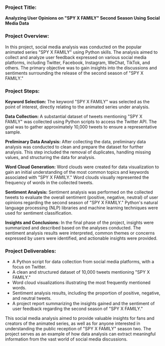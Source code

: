 ### Project Title:

**Analyzing User Opinions on "SPY X FAMILY" Second Season Using Social Media Data**

### Project Overview:

In this project, social media analysis was conducted on the popular animated series "SPY X FAMILY" using Python skills. The analysis aimed to collect and analyze user feedback expressed on various social media platforms, including Twitter, Facebook, Instagram, WeChat, TikTok, and others. The primary objective was to gain insights into the discussions and sentiments surrounding the release of the second season of "SPY X FAMILY."

### Project Steps:

**Keyword Selection:** The keyword "SPY X FAMILY" was selected as the point of interest, directly relating to the animated series under analysis.

**Data Collection:** A substantial dataset of tweets mentioning "SPY X FAMILY" was collected using Python scripts to access the Twitter API. The goal was to gather approximately 10,000 tweets to ensure a representative sample.

**Preliminary Data Analysis:** After collecting the data, preliminary data analysis was conducted to clean and prepare the dataset for further analysis. This step included the removal of duplicates, handling missing values, and structuring the data for analysis.

**Word Cloud Generation:** Word clouds were created for data visualization to gain an initial understanding of the most common topics and keywords associated with "SPY X FAMILY." Word clouds visually represented the frequency of words in the collected tweets.

**Sentiment Analysis:** Sentiment analysis was performed on the collected tweets to evaluate the overall sentiment (positive, negative, neutral) of user opinions regarding the second season of "SPY X FAMILY." Python's natural language processing (NLP) libraries and machine learning techniques were used for sentiment classification.

**Insights and Conclusions:** In the final phase of the project, insights were summarized and described based on the analyses conducted. The sentiment analysis results were interpreted, common themes or concerns expressed by users were identified, and actionable insights were provided.

### Project Deliverables:

- A Python script for data collection from social media platforms, with a focus on Twitter.
- A clean and structured dataset of 10,000 tweets mentioning "SPY X FAMILY."
- Word cloud visualizations illustrating the most frequently mentioned words.
- Sentiment analysis results, including the proportion of positive, negative, and neutral tweets.
- A project report summarizing the insights gained and the sentiment of user feedback regarding the second season of "SPY X FAMILY."

This social media analysis aimed to provide valuable insights for fans and creators of the animated series, as well as for anyone interested in understanding the public reception of "SPY X FAMILY" season two. The project serves as an example of how data analysis can extract meaningful information from the vast world of social media discussions.
